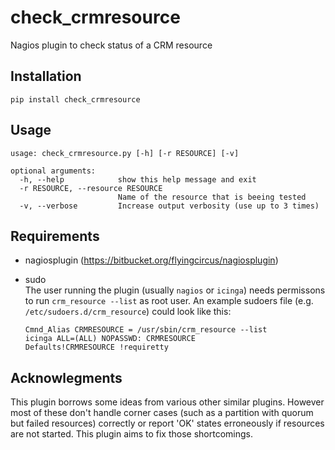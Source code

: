 # check_crmresource

Nagios plugin to check status of a CRM resource

## Installation

    pip install check_crmresource

## Usage

```
usage: check_crmresource.py [-h] [-r RESOURCE] [-v]

optional arguments:
  -h, --help            show this help message and exit
  -r RESOURCE, --resource RESOURCE
                        Name of the resource that is beeing tested
  -v, --verbose         Increase output verbosity (use up to 3 times)

```

## Requirements
- nagiosplugin (https://bitbucket.org/flyingcircus/nagiosplugin)

- sudo  
  The user running the plugin (usually `nagios` or `icinga`) needs permissons to run `crm_resource --list` as root user. An example sudoers file (e.g. `/etc/sudoers.d/crm_resource`) could look like this:  
  ```
  Cmnd_Alias CRMRESOURCE = /usr/sbin/crm_resource --list
  icinga ALL=(ALL) NOPASSWD: CRMRESOURCE
  Defaults!CRMRESOURCE !requiretty
  ```

## Acknowlegments

This plugin borrows some ideas from various other similar plugins. However most of these don't handle corner cases (such as a partition with quorum but failed resources) correctly or report 'OK' states erroneously if resources are not started. This plugin aims to fix those shortcomings.
